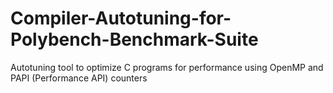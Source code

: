 # Compiler-Autotuning-for-Polybench-Benchmark-Suite
Autotuning tool to optimize C programs for performance using OpenMP and PAPI (Performance API) counters
